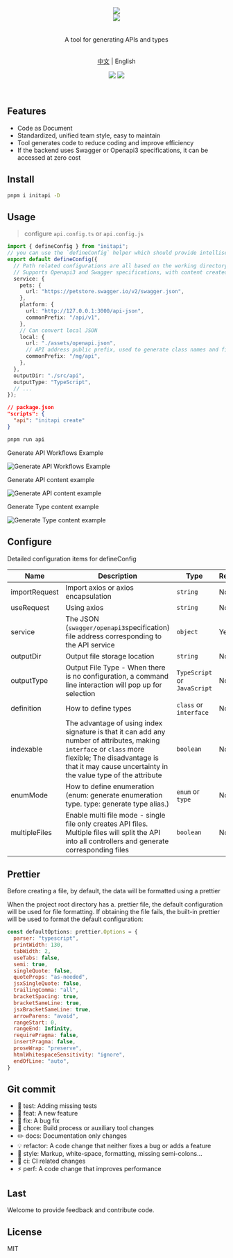 <div align="center"><img src="https://xiaoyao-ye.github.io/blog/initApi/light.svg#gh-light-mode-only" /></div>
<div align="center"><img src="https://xiaoyao-ye.github.io/blog/initApi/dark-bg.svg#gh-dark-mode-only" /></div>

<br />
<br />

<div align="center"> A tool for generating APIs and types </div>

<br />

<p align="center">
  <a href="https://github.com/xiaoyao-Ye/initapi/blob/main/README.zh-CN.md">中文</a> | English
</p>

<p align="center">
  <a href="https://github.com/xiaoyao-Ye/initapi/stargazers"><img src="https://img.shields.io/github/stars/xiaoyao-Ye/initapi" /></a>
  <a href="https://www.npmjs.com/package/initapi"><img src="https://badgen.net/npm/v/initapi" /></a>
</p>

<br />

## Features

- Code as Document
- Standardized, unified team style, easy to maintain
- Tool generates code to reduce coding and improve efficiency
- If the backend uses Swagger or Openapi3 specifications, it can be accessed at zero cost

## Install

```bash
pnpm i initapi -D
```

## Usage

> configure `api.config.ts` or `api.config.js`

```ts
import { defineConfig } from "initapi";
// you can use the `defineConfig` helper which should provide intellisense without the need for jsdoc annotations:
export default defineConfig({
  // Path related configurations are all based on the working directory of the nodejs process
  // Supports Openapi3 and Swagger specifications, with content created based on specified JSON
  service: {
    pets: {
      url: "https://petstore.swagger.io/v2/swagger.json",
    },
    platform: {
      url: "http://127.0.0.1:3000/api-json",
      commonPrefix: "/api/v1",
    },
    // Can convert local JSON
    local: {
      url: "./assets/openapi.json",
      // API address public prefix, used to generate class names and file names. When not configured, it will automatically attempt to find the public prefix
      commonPrefix: "/mg/api",
    },
  },
  outputDir: "./src/api",
  outputType: "TypeScript",
  // ...
});
```

```json
// package.json
"scripts": {
  "api": "initapi create"
}
```

```bash
pnpm run api
```

Generate API Workflows Example

![Generate API Workflows Example](https://xiaoyao-ye.github.io/blog/initApi/workflow-en.png.png)

Generate API content example

![Generate API content example](https://xiaoyao-ye.github.io/blog/initApi/api_mul.png)

Generate Type content example

![Generate Type content example](https://xiaoyao-ye.github.io/blog/initApi/typings.png)

## Configure

Detailed configuration items for defineConfig

| Name          | Description                                                                                                                                                                                                           | Type                         | Required | Default                      |
| ------------- | --------------------------------------------------------------------------------------------------------------------------------------------------------------------------------------------------------------------- | ---------------------------- | -------- | ---------------------------- |
| importRequest | Import axios or axios encapsulation                                                                                                                                                                                   | `string`                     | No       | 'import axios from "axios";' |
| useRequest    | Using axios                                                                                                                                                                                                           | `string`                     | No       | 'axios.request'              |
| service       | The JSON (`swagger/openapi3`specification) file address corresponding to the API service                                                                                                                              | `object`                     | Yes      | —                            |
| outputDir     | Output file storage location                                                                                                                                                                                          | `string`                     | No       | './api'                      |
| outputType    | Output File Type - When there is no configuration, a command line interaction will pop up for selection                                                                                                               | `TypeScript` or `JavaScript` | No       | —                            |
| definition    | How to define types                                                                                                                                                                                                   | `class` or `interface`       | No       | interface                    |
| indexable     | The advantage of using index signature is that it can add any number of attributes, making `interface` or `class` more flexible; The disadvantage is that it may cause uncertainty in the value type of the attribute | `boolean`                    | No       | false                        |
| enumMode      | How to define enumeration (enum: generate enumeration type. type: generate type alias.)                                                                                                                               | `enum` or `type`             | No       | type                         |
| multipleFiles | Enable multi file mode - single file only creates API files. Multiple files will split the API into all controllers and generate corresponding files                                                                  | `boolean`                    | No       | true                         |

## Prettier

Before creating a file, by default, the data will be formatted using a prettier

When the project root directory has a. prettier file, the default configuration will be used for file formatting. If obtaining the file fails, the built-in prettier will be used to format the default configuration:

```JavaScript
const defaultOptions: prettier.Options = {
  parser: "typescript",
  printWidth: 130,
  tabWidth: 2,
  useTabs: false,
  semi: true,
  singleQuote: false,
  quoteProps: "as-needed",
  jsxSingleQuote: false,
  trailingComma: "all",
  bracketSpacing: true,
  bracketSameLine: true,
  jsxBracketSameLine: true,
  arrowParens: "avoid",
  rangeStart: 0,
  rangeEnd: Infinity,
  requirePragma: false,
  insertPragma: false,
  proseWrap: "preserve",
  htmlWhitespaceSensitivity: "ignore",
  endOfLine: "auto",
}
```

## Git commit

- 💍 test: Adding missing tests
- 🎸 feat: A new feature
- 🐛 fix: A bug fix
- 🤖 chore: Build process or auxiliary tool changes
- ✏️ docs: Documentation only changes
- 💡 refactor: A code change that neither fixes a bug or adds a feature
- 💄 style: Markup, white-space, formatting, missing semi-colons...
- 🎡 ci: CI related changes
- ⚡️ perf: A code change that improves performance

## Last

Welcome to provide feedback and contribute code.

## License

MIT
